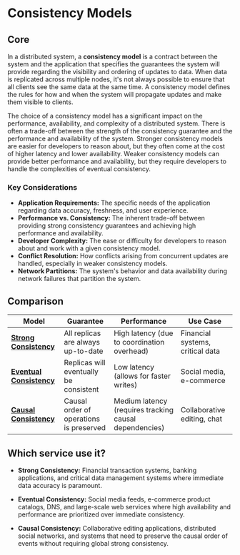 # Consistency Models

## Core

In a distributed system, a **consistency model** is a contract between the system and the application that specifies the guarantees the system will provide regarding the visibility and ordering of updates to data. When data is replicated across multiple nodes, it's not always possible to ensure that all clients see the same data at the same time. A consistency model defines the rules for how and when the system will propagate updates and make them visible to clients.

The choice of a consistency model has a significant impact on the performance, availability, and complexity of a distributed system. There is often a trade-off between the strength of the consistency guarantee and the performance and availability of the system. Stronger consistency models are easier for developers to reason about, but they often come at the cost of higher latency and lower availability. Weaker consistency models can provide better performance and availability, but they require developers to handle the complexities of eventual consistency.

### Key Considerations

-   **Application Requirements:** The specific needs of the application regarding data accuracy, freshness, and user experience.
-   **Performance vs. Consistency:** The inherent trade-off between providing strong consistency guarantees and achieving high performance and availability.
-   **Developer Complexity:** The ease or difficulty for developers to reason about and work with a given consistency model.
-   **Conflict Resolution:** How conflicts arising from concurrent updates are handled, especially in weaker consistency models.
-   **Network Partitions:** The system's behavior and data availability during network failures that partition the system.

## Comparison

| Model | Guarantee | Performance | Use Case |
|---|---|---|---|
| **[Strong Consistency](./strong-consistency)** | All replicas are always up-to-date | High latency (due to coordination overhead) | Financial systems, critical data |
| **[Eventual Consistency](./eventual-consistency)** | Replicas will eventually be consistent | Low latency (allows for faster writes) | Social media, e-commerce |
| **[Causal Consistency](./causal-consistency)** | Causal order of operations is preserved | Medium latency (requires tracking causal dependencies) | Collaborative editing, chat |

## Which service use it?



-   **Strong Consistency:** Financial transaction systems, banking applications, and critical data management systems where immediate data accuracy is paramount.

-   **Eventual Consistency:** Social media feeds, e-commerce product catalogs, DNS, and large-scale web services where high availability and performance are prioritized over immediate consistency.

-   **Causal Consistency:** Collaborative editing applications, distributed social networks, and systems that need to preserve the causal order of events without requiring global strong consistency.
